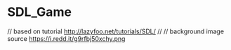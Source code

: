 # SDL_Game



//  based on tutorial http://lazyfoo.net/tutorials/SDL/
//
//  background image source https://i.redd.it/g9rfbj50xchy.png
